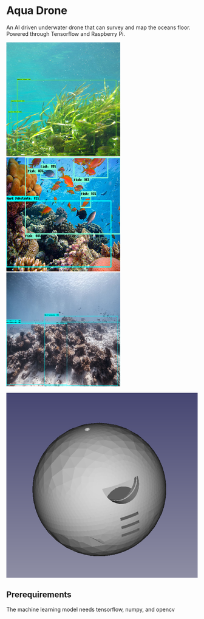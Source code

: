 # Aqua Drone
An AI driven underwater drone that can survey and map the oceans floor. Powered through Tensorflow and Raspberry Pi.

<p float="left">
    <img src="Website\Aquadrone\images\home\aq_web.png" width="300" height="300">
    <img src="Website\Aquadrone\images\home\hs&fish.png" width="300" height="300">
    <img src="Website\Aquadrone\images\home\hs_web.png" width="300" height="300">
</p>

<p float="center">
    <img src="3D Designs\Pictures\Front.png">
</p>


## Prerequirements
The machine learning model needs tensorflow, numpy, and opencv
